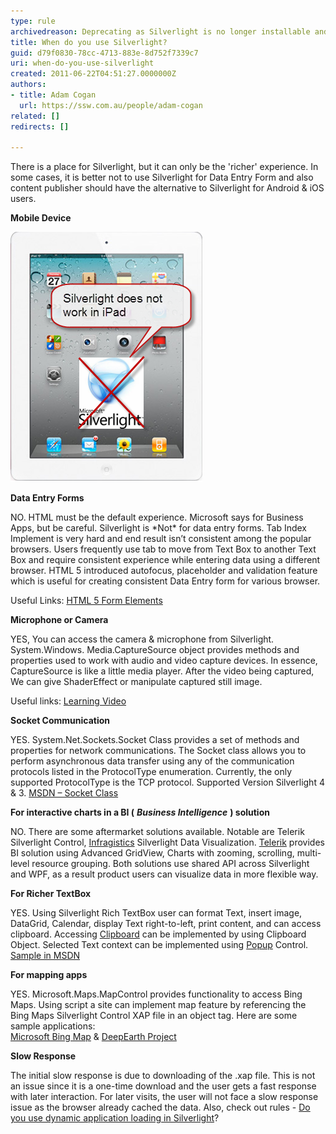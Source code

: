 ```yaml
---
type: rule
archivedreason: Deprecating as Silverlight is no longer installable and has been deprecated for 10 years.
title: When do you use Silverlight?
guid: d79f0830-78cc-4713-883e-8d752f7339c7
uri: when-do-you-use-silverlight
created: 2011-06-22T04:51:27.0000000Z
authors:
- title: Adam Cogan
  url: https://ssw.com.au/people/adam-cogan
related: []
redirects: []

---
```


There is a place for Silverlight, but it can only be the 'richer' experience. In some cases, it is better not to use Silverlight for Data Entry Form and also content publisher should have the alternative to Silverlight for Android & iOS users.  

<!--endintro-->

**Mobile Device**

![Figure: Silverlight does not work on an iPad, It can't be the only experience](SilverlightInIPad.png)  

**Data Entry Forms** 

NO. HTML must be the default experience. Microsoft says for Business Apps, but be careful. Silverlight is \*Not\* for data entry forms. Tab Index Implement is very hard and end result isn’t consistent among the popular browsers. Users frequently use tab to move from Text Box to another Text Box and require consistent experience while entering data using a different browser. HTML 5 introduced autofocus, placeholder and validation feature which is useful for creating consistent Data Entry form for various browser.


Useful Links: 
   [HTML 5 Form Elements](https://www.w3schools.com/html/html_form_elements.asp)

 

**Microphone or Camera** 

YES, You can access the camera & microphone from Silverlight. System.Windows. Media.CaptureSource object provides methods and properties used to work with audio and video capture devices. In essence, CaptureSource is like a little media player. After the video being captured, We can give ShaderEffect or manipulate captured still image.


Useful links: 
   [Learning Video](http://www.silverlight.net/learn/videos/silverlight-4-videos/access-web-camera-microphone/) 

 

**Socket Communication** 

YES. System.Net.Sockets.Socket Class provides a set of methods and properties for network communications. The Socket class allows you to perform asynchronous data transfer using any of the communication protocols listed in the ProtocolType enumeration. Currently, the only supported ProtocolType is the TCP protocol. Supported Version Silverlight 4 & 3. 
   [MSDN – Socket Class](http://msdn.microsoft.com/en-us/library/system.net.sockets.socket%28v=vs.95%29.aspx)




**For interactive charts in a BI (** ***Business Intelligence*** **) solution** 

NO. There are some aftermarket solutions available. Notable are Telerik Silverlight Control, [Infragistics](http://www.infragistics.com/dotnet/netadvantage/silverlight/data-visualization.aspx)  Silverlight Data Visualization. 
      [Telerik](http://www.telerik.com/products/new-silverlight-controls.aspx) provides BI solution using Advanced GridView, Charts with zooming, scrolling, multi-level resource grouping. Both solutions use shared API across Silverlight and WPF, as a result product users can visualize data in more flexible way. 

 


**For Richer TextBox** 

YES. Using Silverlight Rich TextBox user can format Text, insert image, DataGrid, Calendar, display Text right-to-left, print content, and can access clipboard. Accessing 
   [Clipboard](http://msdn.microsoft.com/en-us/library/system.windows.clipboard%28v=vs.95%29.aspx) can be implemented by using Clipboard Object. Selected Text context can be implemented using 
   [Popup](http://msdn.microsoft.com/en-us/library/system.windows.controls.primitives.popup%28v=vs.95%29.aspx)   Control. 
   [Sample in MSDN](http://msdn.microsoft.com/en-us/library/ff426926%28v=vs.95%29.aspx)


 

**For mapping apps** 

YES. Microsoft.Maps.MapControl provides functionality to access Bing Maps. Using script a site can implement map feature by referencing the Bing Maps Silverlight Control XAP file in an object tag. Here are some sample applications:  
   [Microsoft Bing Map](http://www.microsoft.com/maps/isdk/silverlight/) & 
   [DeepEarth Project](http://deepearth.codeplex.com/)

 

**Slow Response** 

The initial slow response is due to downloading of the .xap file. This is not an issue since it is a one-time download and the user gets a fast response with later interaction. For later visits, the user will not face a slow response issue as the browser already cached the data. Also, check out rules - 
   [Do you use dynamic application loading in Silverlight](/do-you-use-dynamic-application-loading-in-silverlight)?
